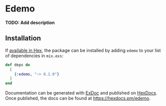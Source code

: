# Edemo

**TODO: Add description**

## Installation

If [available in Hex](https://hex.pm/docs/publish), the package can be installed
by adding `edemo` to your list of dependencies in `mix.exs`:

```elixir
def deps do
  [
    {:edemo, "~> 0.1.0"}
  ]
end
```

Documentation can be generated with [ExDoc](https://github.com/elixir-lang/ex_doc)
and published on [HexDocs](https://hexdocs.pm). Once published, the docs can
be found at <https://hexdocs.pm/edemo>.

